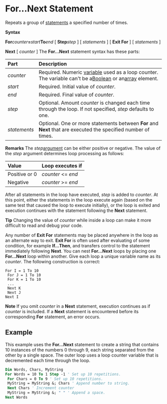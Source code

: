 
# For...Next Statement

Repeats a group of [statements](b8bdf64f-5920-1ae9-16d0-b26d09524a30.md) a specified number of times.

 **Syntax**

 **For**_counter_**=**_start_**To**_end_ [ **Step**_step_ ]
[ _statements_ ]
[ **Exit For** ]
[ _statements_ ]

 **Next** [ _counter_ ]
The  **For…Next** statement syntax has these parts:


|**Part**|**Description**|
|:-----|:-----|
| _counter_|Required. Numeric [variable](b8bdf64f-5920-1ae9-16d0-b26d09524a30.md) used as a loop counter. The variable can't be a[Boolean](b8bdf64f-5920-1ae9-16d0-b26d09524a30.md) or an[array](b8bdf64f-5920-1ae9-16d0-b26d09524a30.md) element.|
| _start_|Required. Initial value of  _counter_.|
| _end_|Required. Final value of  _counter_.|
| _step_|Optional. Amount  _counter_ is changed each time through the loop. If not specified, _step_ defaults to one.|
| _statements_|Optional. One or more statements between  **For** and **Next** that are executed the specified number of times.|
 **Remarks**
The  _step_[argument](b8bdf64f-5920-1ae9-16d0-b26d09524a30.md) can be either positive or negative. The value of the _step_ argument determines loop processing as follows:


|**Value**|**Loop executes if**|
|:-----|:-----|
|Positive or 0| _counter_ <= _end_|
|Negative| _counter_ >= _end_|
After all statements in the loop have executed,  _step_ is added to _counter_. At this point, either the statements in the loop execute again (based on the same test that caused the loop to execute initially), or the loop is exited and execution continues with the statement following the **Next** statement.

 **Tip**  Changing the value of  _counter_ while inside a loop can make it more difficult to read and debug your code.

Any number of  **Exit For** statements may be placed anywhere in the loop as an alternate way to exit. **Exit For** is often used after evaluating of some condition, for example **If...Then**, and transfers control to the statement immediately following **Next**.
You can nest  **For...Next** loops by placing one **For...Next** loop within another. Give each loop a unique variable name as its _counter_. The following construction is correct:



```
For I = 1 To 10 
 For J = 1 To 10 
 For K = 1 To 10 
 ... 
 Next K 
 Next J 
Next I 

```


 **Note**  If you omit  _counter_ in a **Next** statement, execution continues as if _counter_ is included. If a **Next** statement is encountered before its corresponding **For** statement, an error occurs.


## Example

This example uses the  **For...Next** statement to create a string that contains 10 instances of the numbers 0 through 9, each string separated from the other by a single space. The outer loop uses a loop counter variable that is decremented each time through the loop.


```vb
Dim Words, Chars, MyString 
For Words = 10 To 1 Step -1 ' Set up 10 repetitions. 
 For Chars = 0 To 9 ' Set up 10 repetitions. 
 MyString = MyString &; Chars ' Append number to string. 
 Next Chars ' Increment counter 
 MyString = MyString &; " " ' Append a space. 
Next Words 

```

